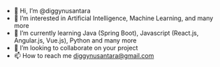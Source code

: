 - 👋 Hi, I’m @diggynusantara
- 👀 I’m interested in Artificial Intelligence, Machine Learning, and many more
- 🌱 I’m currently learning Java (Spring Boot), Javascript (React.js, Angular.js, Vue.js), Python and many more
- 💞️ I’m looking to collaborate on your project
- 📫 How to reach me diggynusantara@gmail.com

<!---
diggynusantara/diggynusantara is a ✨ special ✨ repository because its `README.md` (this file) appears on your GitHub profile.
You can click the Preview link to take a look at your changes.
--->
